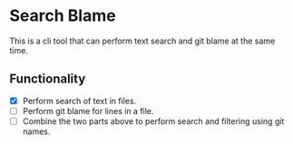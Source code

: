 # Search Blame

This is a cli tool that can perform text search and git blame at the same time.

## Functionality

- [x] Perform search of text in files.
- [ ] Perform git blame for lines in a file.
- [ ] Combine the two parts above to perform search and filtering using git names.
